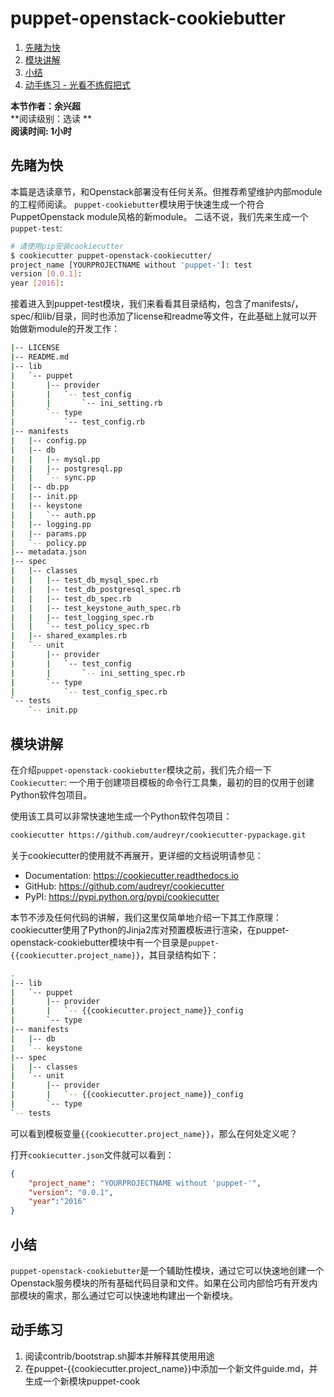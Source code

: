 # puppet-openstack-cookiebutter

1. [先睹为快](#先睹为快)
2. [模块讲解](#模块讲解)
3. [小结](##小结)
4. [动手练习 - 光看不练假把式](##动手练习)


**本节作者：余兴超**    
**阅读级别：选读 **  
**阅读时间: 1小时**

## 先睹为快

本篇是选读章节，和Openstack部署没有任何关系。但推荐希望维护内部module的工程师阅读。
`puppet-cookiebutter`模块用于快速生成一个符合PuppetOpenstack module风格的新module。
二话不说，我们先来生成一个`puppet-test`:
```bash
# 请使用pip安装cookiecutter
$ cookiecutter puppet-openstack-cookiecutter/
project_name [YOURPROJECTNAME without 'puppet-']: test
version [0.0.1]:
year [2016]:
```
接着进入到puppet-test模块，我们来看看其目录结构，包含了manifests/，spec/和lib/目录，同时也添加了license和readme等文件，在此基础上就可以开始做新module的开发工作：
```bash
|-- LICENSE
|-- README.md
|-- lib
|   `-- puppet
|       |-- provider
|       |   `-- test_config
|       |       `-- ini_setting.rb
|       `-- type
|           `-- test_config.rb
|-- manifests
|   |-- config.pp
|   |-- db
|   |   |-- mysql.pp
|   |   |-- postgresql.pp
|   |   `-- sync.pp
|   |-- db.pp
|   |-- init.pp
|   |-- keystone
|   |   `-- auth.pp
|   |-- logging.pp
|   |-- params.pp
|   `-- policy.pp
|-- metadata.json
|-- spec
|   |-- classes
|   |   |-- test_db_mysql_spec.rb
|   |   |-- test_db_postgresql_spec.rb
|   |   |-- test_db_spec.rb
|   |   |-- test_keystone_auth_spec.rb
|   |   |-- test_logging_spec.rb
|   |   `-- test_policy_spec.rb
|   |-- shared_examples.rb
|   `-- unit
|       |-- provider
|       |   `-- test_config
|       |       `-- ini_setting_spec.rb
|       `-- type
|           `-- test_config_spec.rb
`-- tests
    `-- init.pp
```

## 模块讲解

在介绍`puppet-openstack-cookiebutter`模块之前，我们先介绍一下`Cookiecutter`:
一个用于创建项目模板的命令行工具集，最初的目的仅用于创建Python软件包项目。

使用该工具可以非常快速地生成一个Python软件包项目：
```bash
cookiecutter https://github.com/audreyr/cookiecutter-pypackage.git
```
关于cookiecutter的使用就不再展开，更详细的文档说明请参见：

* Documentation: https://cookiecutter.readthedocs.io
* GitHub: https://github.com/audreyr/cookiecutter
* PyPI: https://pypi.python.org/pypi/cookiecutter

本节不涉及任何代码的讲解，我们这里仅简单地介绍一下其工作原理：cookiecutter使用了Python的Jinja2库对预置模板进行渲染，在puppet-openstack-cookiebutter模块中有一个目录是`puppet-{{cookiecutter.project_name}}`，其目录结构如下：
```bash
.
|-- lib
|   `-- puppet
|       |-- provider
|       |   `-- {{cookiecutter.project_name}}_config
|       `-- type
|-- manifests
|   |-- db
|   `-- keystone
|-- spec
|   |-- classes
|   `-- unit
|       |-- provider
|       |   `-- {{cookiecutter.project_name}}_config
|       `-- type
`-- tests
```
可以看到模板变量`{{cookiecutter.project_name}}`，那么在何处定义呢？

打开`cookiecutter.json`文件就可以看到：
```json
{
    "project_name": "YOURPROJECTNAME without 'puppet-'",
    "version": "0.0.1",
    "year":"2016"
}
```
## 小结

`puppet-openstack-cookiebutter`是一个辅助性模块，通过它可以快速地创建一个Openstack服务模块的所有基础代码目录和文件。如果在公司内部恰巧有开发内部模块的需求，那么通过它可以快速地构建出一个新模块。

## 动手练习

1. 阅读contrib/bootstrap.sh脚本并解释其使用用途
2. 在puppet-{{cookiecutter.project_name}}中添加一个新文件guide.md，并生成一个新模块puppet-cook
